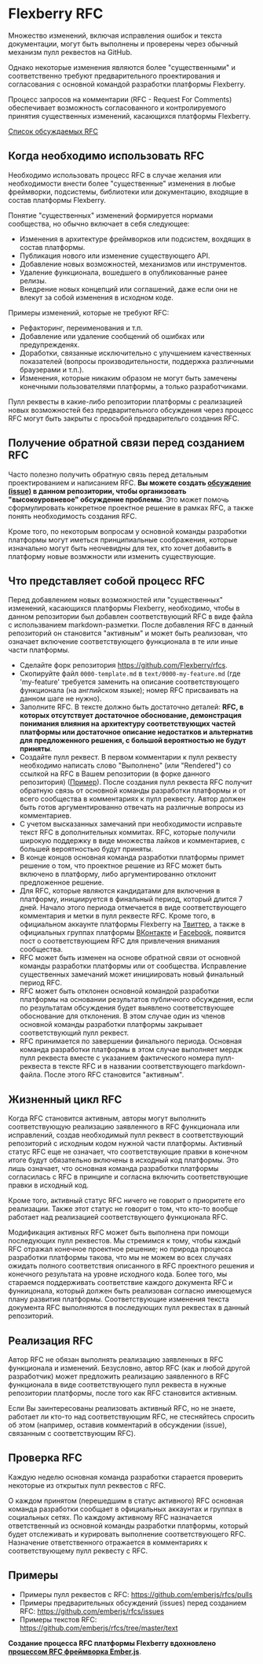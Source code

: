 # Flexberry RFC

Множество изменений, включая исправления ошибок и текста документации,
могут быть выполнены и проверены через обычный механизм пулл реквестов
на GitHub.

Однако некоторые изменения являются более "существенными" и соответственно
требуют предварительного проектирования и согласования с основной командой 
разработки платформы Flexberry.

Процесс запросов на комментарии (RFC - Request For Comments) обеспечивает
возможность согласованного и контролируемого принятия существенных 
изменений, касающихся платформы Flexberry.

[Список обсуждаемых RFC](https://github.com/Flexberry/rfcs/pulls)

## Когда необходимо использовать RFC
Необходимо использовать процесс RFC в случае желания или необходимости
внести более "существенные" изменения в любые фреймворки, подсистемы,
библиотеки или документацию, входящие в состав платформы Flexberry.

Понятие "существенных" изменений формируется нормами сообщества, но обычно
включает в себя следующее:

   - Изменения в архитектуре фреймворков или подсистем, вохдящих в состав
     платформы.
   - Публикация нового или изменение существующего API.
   - Добавление новых возможностей, механизмов или инструментов.
   - Удаление функционала, вошедшего в опубликованные ранее релизы.
   - Внедрение новых концепций или соглашений, даже если они не влекут за
     собой изменения в исходном коде.

Примеры изменений, которые не требуют RFC:

   - Рефакторинг, переименования и т.п.
   - Добавление или удаление сообщений об ошибках или предупрежденях.
   - Доработки, связанные исключительно с улучшением качественных 
     показателей (вопросы производительности, поддержка различными
     браузерами и т.п.).
   - Изменения, которые никаким образом не могут быть замечены конечными
     пользователями платформы, а только разработчиками.
   
Пулл реквесты в какие-либо репозитории платформы с реализацией новых 
возможностей без предварительного обсуждения через процесс RFC могут быть 
закрыты с просьбой предварительго создания RFC.

## Получение обратной связи перед созданием RFC

Часто полезно получить обратную связь перед детальным проектированием и
написанием RFC. **Вы можете создать [обсуждение (issue)] в данном репозитории,
чтобы организовать "высокоуровневое" обсуждение проблемы**. Это может 
помочь сформулировать конкретное проектное решение в рамках RFC, а также
понять необходимость создания RFC.

Кроме того, по некоторым вопросам у основной команды разработки платформы
могут иметься принципиальные соображения, которые изначально могут быть
неочевидны для тех, кто хочет добавить в платформу новые возмжности или 
изменить существующие.

## Что представляет собой процесс RFC

Перед добавлением новых возможностей или "существенных" изменений, 
касающихся платформы Flexberry, необходимо, чтобы в данном репозитории
был добавлен соответствующий RFC в виде файла с использванием
markdown-разметки. После добавления RFC в данный репозиторий он становится
"активным" и может быть реализован, что означает включение соответствующего 
функционала в те или иные части платформы.

* Сделайте форк репозитория https://github.com/Flexberry/rfcs.
* Скопируйте файл `0000-template.md` в `text/0000-my-feature.md` (где
'my-feature' требуется заменить на описание соответствующего функционала
(на английском языке); номер RFC присваивать на данном шаге не нужно).
* Заполните RFC. В тексте должно быть достаточно деталей: **RFC, в
которых отсутствует достаточное обоснование, демонстрация понимания
влияния на архитектуру соответствующих частей платформы или достаточное 
описание недостатков и альтернатив для предложенного решения, с большой
вероятностью не будут приняты**.
* Создайте пулл реквест. В первом комментарии к пулл реквесту необходимо
написать слово "Выполнено" (или "Rendered") со ссылкой на RFC в Вашем
репозитории (в форке данного репозитория) ([Пример]). После создания пулл 
реквеста RFC получит обратную связь от основной команды разработки платформы
и от всего сообщества в комментариях к пулл реквесту. Автор должен быть готов
аргументированно отвечать на различные вопросы из комментариев.
* С учетом высказанных замечаний при необходимости исправьте текст RFC
в дополнительных коммитах. RFC, которые получили широкую поддержку в виде
множества лайков и комментариев, с большей вероятностью будут приняты.
* В конце концов основная команда разработки платформы примет решение о
том, что проектное решение из RFC может быть включено в платформу, либо
аргументированно отклонит предложенное решение.
* Для RFC, которые являются кандидатами для включения в платформу, инициируется
в финальный период, который длится 7 дней. Начало этого периода отмечается
в виде соответствующего комментария и метки в пулл реквесте RFC. Кроме того,
в официальном аккаунте платформы Flexberry на [Твиттер], а также в официальных 
группах платформы [ВКонтакте] и [Facebook], появится пост о соответствующием 
RFC для привлечения внимания сообщества.
* RFC может быть изменен на основе обратной связи от основной команды
разработки платформы или от сообщества. Исправление существенных замечаний 
может инициировать новый финальный период RFC.
* RFC может быть отклонен основной командой разработки платформы на основании
результатов публичного обсуждения, если по результатам обсуждения будет
выявлено соответствующее обоснование для отклонения. В этом случае один из
членов основной команды разработки платформы закрывает соответствующий пулл 
реквест.
* RFC принимается по завершении финального периода. Основная команда
разработки платформы в этом случае выполняет мердж пулл реквеста вместе с
указанием фактического номера пулл-реквеста в тексте RFC и в названии
соответствующего markdown-файла. После этого RFC становится "активным".

## Жизненный цикл RFC

Когда RFC становится активным, авторы могут выполнить соответствующую
реализацию заявленного в RFC функционала или исправлений, создав необходимый 
пулл реквест в соответствующий репозиторий с исходным кодом нужной части
платформы. Активный статус RFC еще не означает, что соответствующие правки в
конечном итоге будут обязательно включены в исходный код платформы. Это лишь
означает, что основная команда разработки платформы согласилась с RFC в
принципе и согласна включить соответствующие правки в исходный код.

Кроме того, активный статус RFC ничего не говорит о приоритете его реализации.
Также этот статус не говорит о том, что кто-то вообще работает над реализацией
соответствующего функционала RFC.

Модификация активных RFC может быть выполнена при помощи последующих пулл
реквестов. Мы стремимся к тому, чтобы каждый RFC отражал конечное проектное
решение; но природа процесса разработки платформы такова, что мы не можем
во всех случаях ожидать полного соответствия описанного в RFC проектного
решения и конечного результата на уровне исходного кода. Более того, мы
стараемся поддерживать соответствие каждого документа RFC и функицонала,
который должен быть реализован согласно имеющемуся плану развития платформы.
Соответствующие изменения текста документа RFC выполняются в последующих пулл
реквестах в данный репозиторий.

## Реализация RFC

Автор RFC не обязан выполнять реализацию заявленных в RFC функционала и
изменений. Безусловно, автор RFC (как и любой другой разработчик) может
предложить реализацию заявленного в RFC функционала в виде соответствующего
пулл реквеста в нужные репозитории платформы, после того как RFC становится
активным.

Если Вы заинтересованы реализовать активный RFC, но не знаете, работает ли
кто-то над соответствующим RFC, не стесняйтесь спросить об этом (например,
оставив комментарий в обсуждении (issue), связанным с соответствующим RFC).

## Проверка RFC

Каждую неделю основная команда разработки старается проверить некоторые
из открытых пулл реквестов с RFC.

О каждом принятом (перешедшим в статус активного) RFC основная команда
разработки сообщает в официальных аккаунтах и группах в социальных сетях.
По каждому активному RFC назначается ответственный из основной команды
разработки платформы, который будет отслеживать и курировать выполнение
соответствующего RFC. Назначение ответственного отражается в комментариях
к соответствующему пулл реквесту с RFC.

## Примеры

* Примеры пулл реквестов с RFC: https://github.com/emberjs/rfcs/pulls
* Примеры предварительных обсуждений (issues) перед созданием RFC: https://github.com/emberjs/rfcs/issues
* Примеры текстов RFC: https://github.com/emberjs/rfcs/tree/master/text

**Создание процесса RFC платформы Flexberry вдохновлено [процессом RFC фреймворка Ember.js](https://github.com/emberjs/rfcs)**.

[Пример]: https://github.com/emberjs/rfcs/pull/294#issue-288248080
[обсуждение (issue)]: https://github.com/Flexberry/rfcs/issues
[Твиттер]: https://twitter.com/Flexberry
[ВКонтакте]: https://vk.com/flexberry
[Facebook]: https://www.facebook.com/groups/Flexberry/
